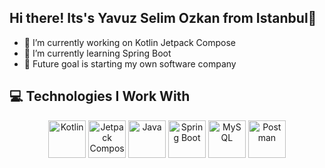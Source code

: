 ## Hi there! Its's Yavuz Selim Ozkan from Istanbul👋


- 🔭 I’m currently working on Kotlin Jetpack Compose
- 🌱 I’m currently learning Spring Boot
- 🎯 Future goal is starting my own software company

## 💻 Technologies I Work With

<p align="center">
  <img src="https://cdn.jsdelivr.net/gh/devicons/devicon/icons/kotlin/kotlin-original.svg" height="60" alt="Kotlin" />
  <img src="https://cdn.jsdelivr.net/gh/devicons/devicon/icons/jetpackcompose/jetpackcompose-original.svg" height="60" alt="Jetpack Compose" />
  <img src="https://cdn.jsdelivr.net/gh/devicons/devicon/icons/java/java-original.svg" height="60" alt="Java" />
  <img src="https://cdn.jsdelivr.net/gh/devicons/devicon/icons/spring/spring-original.svg" height="60" alt="Spring Boot" />
  <img src="https://cdn.jsdelivr.net/gh/devicons/devicon/icons/mysql/mysql-original.svg" height="60" alt="MySQL" />
  <img src="https://cdn.jsdelivr.net/gh/devicons/devicon/icons/postman/postman-original.svg" height="60" alt="Postman" />
</p>
